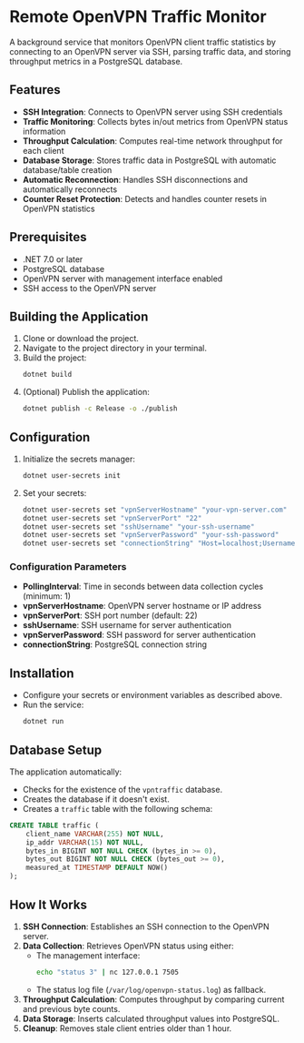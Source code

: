 # Remote OpenVPN Traffic Monitor

A background service that monitors OpenVPN client traffic statistics by connecting to an OpenVPN server via SSH, parsing traffic data, and storing throughput metrics in a PostgreSQL database.

## Features

- **SSH Integration**: Connects to OpenVPN server using SSH credentials
- **Traffic Monitoring**: Collects bytes in/out metrics from OpenVPN status information
- **Throughput Calculation**: Computes real-time network throughput for each client
- **Database Storage**: Stores traffic data in PostgreSQL with automatic database/table creation
- **Automatic Reconnection**: Handles SSH disconnections and automatically reconnects
- **Counter Reset Protection**: Detects and handles counter resets in OpenVPN statistics

## Prerequisites

- .NET 7.0 or later
- PostgreSQL database
- OpenVPN server with management interface enabled
- SSH access to the OpenVPN server

## Building the Application

1. Clone or download the project.
2. Navigate to the project directory in your terminal.
3. Build the project:
   ```bash
   dotnet build
   ```
4. (Optional) Publish the application:
   ```bash
   dotnet publish -c Release -o ./publish
   ```

## Configuration

1. Initialize the secrets manager:
   ```bash
   dotnet user-secrets init
   ```
2. Set your secrets:
   ```bash
   dotnet user-secrets set "vpnServerHostname" "your-vpn-server.com"
   dotnet user-secrets set "vpnServerPort" "22"
   dotnet user-secrets set "sshUsername" "your-ssh-username"
   dotnet user-secrets set "vpnServerPassword" "your-ssh-password"
   dotnet user-secrets set "connectionString" "Host=localhost;Username=postgres;Password=your-db-password"
   ```

### Configuration Parameters

- **PollingInterval**: Time in seconds between data collection cycles (minimum: 1)
- **vpnServerHostname**: OpenVPN server hostname or IP address
- **vpnServerPort**: SSH port number (default: 22)
- **sshUsername**: SSH username for server authentication
- **vpnServerPassword**: SSH password for server authentication
- **connectionString**: PostgreSQL connection string

## Installation

- Configure your secrets or environment variables as described above.
- Run the service:
  ```bash
  dotnet run
  ```

## Database Setup

The application automatically:
- Checks for the existence of the `vpntraffic` database.
- Creates the database if it doesn't exist.
- Creates a `traffic` table with the following schema:

```sql
CREATE TABLE traffic (
    client_name VARCHAR(255) NOT NULL,
    ip_addr VARCHAR(15) NOT NULL,
    bytes_in BIGINT NOT NULL CHECK (bytes_in >= 0),
    bytes_out BIGINT NOT NULL CHECK (bytes_out >= 0),
    measured_at TIMESTAMP DEFAULT NOW()
);
```

## How It Works

1. **SSH Connection**: Establishes an SSH connection to the OpenVPN server.
2. **Data Collection**: Retrieves OpenVPN status using either:
    - The management interface:
      ```bash
      echo "status 3" | nc 127.0.0.1 7505
      ```
    - The status log file (`/var/log/openvpn-status.log`) as fallback.
3. **Throughput Calculation**: Computes throughput by comparing current and previous byte counts.
4. **Data Storage**: Inserts calculated throughput values into PostgreSQL.
5. **Cleanup**: Removes stale client entries older than 1 hour.
